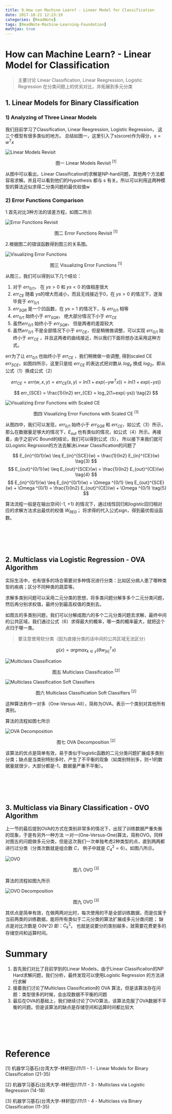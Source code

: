```yaml
---
title: 9.How can Machine Learn? - Linear Model for Classification
date: 2017-10-21 12:23:19
categories: [ReadNote]
tags: [ReadNote-Machine-Learning-Foundation]
mathjax: true
---
```



# How can Machine Learn? - Linear Model for Classification

>主要讨论 Linear Classification, Linear Reegression, Logistic Regression 在分类问题上的优劣对比，并拓展到多元分类

## 1. Linear Models for Binary Classification

### 1) Analyzing of Three Linear Models
我们目前学习了Classification, Linear Reegression, Logistic Regression， 这三个模型有很多类似的地方。
总结如图一，这里引入了s(score)作为得分，$s=w^Tx$

![Linear Models Revisit](https://raw.githubusercontent.com/JasonDean-1/MarkdownPhoto/0e01f9a531b829ec48a4f3e9970fc737f62f9b56/MachineLearning/Machine%20Learning%20Foundation%20--%20Hsuan-Tien%20Lin%20in%20NTU/chapter9-1%20Linear%20Models.png)
<center> 图一 Linear Models Revisit <sup>[1]</sup></center>

从图中可以看出，Linear Classification的求解是NP-hard问题，其他两个方法都容易求解。并且可以看到他们的Hypothesis 都与 s 有关。所以可以利用这两种模型的算法近似求得二分类问题的最优权值w




### 2) Error Functions Comparison

1.首先对比3种方法的误差方程，如图二所示

![Error Functions Revisit](https://raw.githubusercontent.com/JasonDean-1/MarkdownPhoto/f0bb56f85acd2e6c8500017ff01411c065136237/MachineLearning/Machine%20Learning%20Foundation%20--%20Hsuan-Tien%20Lin%20in%20NTU/chapter9-2%20Error%20Function%20Revisit.png)
<center> 图二 Error Functions Revisit <sup>[1]</sup></center>



2.根据图二的错误函数得到图三的关系图。

![Visualizing Error Functions](https://raw.githubusercontent.com/JasonDean-1/MarkdownPhoto/89a29e7078c423404f64048c7ebbef7c33c6f534/MachineLearning/Machine%20Learning%20Foundation%20--%20Hsuan-Tien%20Lin%20in%20NTU/chapter9-3%20Visualizing%20Error%20Functions.png)
<center> 图三 Visualizing Error Functions <sup>[1]</sup></center>

从图三，我们可以得到以下几个结论：
1. 对于 $err_{0/1}$， 在 $ys > 0$ 和 $ys < 0$ 的值相差很大
2. $err_{CE}$ 随着 ys的增大而减小，而且无线接近于0，在 $ys > 0$ 的情况下，逐渐毕竟于 $err_{0/1}$
3. $err_{SQR}$ 是一个凹函数，在 $ys = 1$ 的情况下，与 $err_{0/1}$ 相等
4. $err_{0/1}$  始终小于 $err_{SQR}$， 绝大部分情况下小于 $err_{CE}$
5. 虽然$err_{0/1}$  始终小于 $err_{SQR}$， 但是两者的差距较大
6. 虽然$err_{0/1}$  不是全部情况下小于 $err_{CE}$，但是稍微做调整，可以实现 $err_{0/1}$  始终小于 $err_{CE}$ ，并且这两者的曲线接近，所以我们下面将想办法采用这种方式。

err为了让 $err_{0/1}$  也始终小于 $err_{CE}$ ，我们稍微做一些调整, 得到scaled CE $err_{SCE}$，如图四所示，这里只是给  $err_{CE}$ 的表达式把对数从 $log_e$ 换成 $log_2$。即从公式（1）换成公式（2）

$$
err_{CE} = err(w,x,y) = err_{CE}(s,y) = ln(1+exp(-yw^Tx)) = ln(1+exp(-ys))
\tag{1}
$$

$$
err_{SCE} = \frac{1}{ln2} err_{CE} = log_2(1+exp(-ys))
\tag{2}
$$

![Visualizing Error Functions with Scaled CE](https://raw.githubusercontent.com/JasonDean-1/MarkdownPhoto/0277ba5bccfbf510f13974f587508dbebd21bea0/MachineLearning/Machine%20Learning%20Foundation%20--%20Hsuan-Tien%20Lin%20in%20NTU/chapter9-4%20Visualizing%20Error%20Functions-scaled%20ce.png)
<center> 图四 Visualizing Error Functions with Scaled CE <sup>[1]</sup></center>

从图四中，我们可以发现，$err_{0/1}$  始终小于 $err_{SQR}$ 和 $err_{CE}$，如公式（3）所示，那么在数据量足够大的情况下，$E_{out}$ 也有类似的情况，如公式（4）所示。再接着，由于之前VC Bound的结论，我们可以得到公式（5）， 所以接下来我们就可以Logistic Regrssion的方法去解决Linear Classification的问题了

$$
E_{in}^{0/1}(w) \leq E_{in}^{SCE}(w) = \frac{1}{ln2} E_{in}^{CE}(w)
\tag{3}
$$
$$
E_{out}^{0/1}(w) \leq E_{out}^{SCE}(w) = \frac{1}{ln2} E_{out}^{CE}(w)
\tag{4}
$$
$$
E_{in}^{0/1}(w) \leq E_{in}^{0/1}(w) + \Omega ^{0/1}  \leq E_{out}^{SCE}(w)  + \Omega ^{0/1} = \frac{1}{ln2} E_{out}^{CE}(w)  + \Omega ^{0/1}
\tag{5}
$$

算法流程一般是在输出空间{-1, +1} 的情况下，通过线性回归和logistic回归相对应的求解方法求出最优的权值 $W_{REG}$；
将求得的代入公式sign，得到最优假设函数。




<br><br>
----------------------------------
## 2. Multiclass via Logistic Regression - OVA Algorithm

实际生活中，也有很多的场合需要对多种情况进行分类：比如区分病人患了哪种类型的疾病；区分不同种类的蔬菜等。

求解多类别问题可以采用二元分类的思想，将多类问题分解多多个二元分类问题，然后再分别求权值，最终分到最高权值的类别去。

如图五的多类别问题，我们可以分解成图六的多个二元分类问题去求解，最终中间的公共区域，我们通过公式（6）求得最大的概率，哪一类的概率最大，就把这个点归于哪一类。
>要注意使用软分类（因为直接分类的话中间的公共区域无法区分）

$$
\DeclareMathOperator*{\argmax}{argmax}
\begin{equation}
g(x) = argmax_{k ∈ y} (\theta w^T_{[k]} x)
\end{equation}
\tag{6}
$$

![Multiclass Classification](https://raw.githubusercontent.com/JasonDean-1/MarkdownPhoto/bcdd07e44255ec22600bb992b5928f177522630e/MachineLearning/Machine%20Learning%20Foundation%20--%20Hsuan-Tien%20Lin%20in%20NTU/chapter9-5%20Multiclass%20Classification.png)
<center> 图五 Multiclass Classification <sup>[2]</sup></center>

![Multiclass Classification Soft Classifiers](https://raw.githubusercontent.com/JasonDean-1/MarkdownPhoto/3d035b4130569658df8474312c2d45e632fdfc79/MachineLearning/Machine%20Learning%20Foundation%20--%20Hsuan-Tien%20Lin%20in%20NTU/chapter9-6%20Multiclass%20Classification%20Soft%20Classifiers.png)
<center> 图六 Multiclass Classification Soft Classifiers <sup>[2]</sup></center>

这种算法称作一对多（One-Versus-All），简称为OVA，表示一个类别对其他所有类别。

算法的流程如图七所示

![OVA Decomposition](https://raw.githubusercontent.com/JasonDean-1/MarkdownPhoto/378a48ebf7a50d47599da2296c24c90e68ebd10c/MachineLearning/Machine%20Learning%20Foundation%20--%20Hsuan-Tien%20Lin%20in%20NTU/chapter9-7%20OVA%20Decomposition.png)
<center> 图七 OVA Decomposition <sup>[2]</sup></center>

该算法的优点是简单有效，易于类似于logistic函数的二元分类问题扩展成多类别分类；缺点是当类别特别多时，产生了不平衡的现象（如类别特别多，则+1的数据量就很少，大部分都是-1，数据量严重不平衡）。



<br><br>
----------------------------------
## 3. Multiclass via Binary Classification - OVO Algorithm
上一节的最后提到OVA的方式在类别非常多的情况下，出现了训练数据严重失衡的现象，于是有另外一种方法 一对一(One-Versus-One)算法，简称OVO。同样对图五的问题做多元分类，但是这次我们一次单独考虑2种类型的点，直到两两都进行过分类（分类次数就是组合数 $C$， 例子中就是 $C_4^2 = 6$）。如图八所示。

![OVO](https://raw.githubusercontent.com/JasonDean-1/MarkdownPhoto/15e07a2ab76b1bdb9f632949833e71c801f1371e/MachineLearning/Machine%20Learning%20Foundation%20--%20Hsuan-Tien%20Lin%20in%20NTU/chapter9-8%20OVO.png)
<center> 图八 OVO <sup>[3]</sup></center>


算法的流程如图九所示

![OVO Decomposition](https://raw.githubusercontent.com/JasonDean-1/MarkdownPhoto/0bd54f49a461dcdf1bf0b3f50c11ebdb6401472a/MachineLearning/Machine%20Learning%20Foundation%20--%20Hsuan-Tien%20Lin%20in%20NTU/chapter9-9%20OVO%20Decomposition.png)
<center> 图九 OVO <sup>[3]</sup></center>

其优点是简单有效，在做两两对比时，每次使用的不是全部训练数据，而是仅属于当前两类的训练数据，能将所有类似于二元分类的算法扩展成多元分类问题； 缺点是对比次数是 O(N^2) 即：$C_k^2$。 也就是说要分的类别越多，就需要花费更多的存储空间和运算时间。

# Summary
1. 首先我们对比了目前学到的Linear Models，由于Linear Classification的NP Hard求解问题，我们分析，最终发现可以使用Logistic Regression 的方法进行求解
2. 接着我们讨论了Multiclass Classification的 OVA 算法，但是该算法存在问题：类型很多的时候，会出现数据不平衡的问题
3. 最后在OVA的基础上，我们继续讨论了OVO算法，该算法克服了OVA数据不平衡的问题。但是该算法的缺点是存储空间和运算时间都比较大


<br><br>
----------------------------------

# Reference
[1] 机器学习基石(台湾大学-林轩田)\11\11 - 1 - Linear Models for Binary Classification (21-35)

[2] 机器学习基石(台湾大学-林轩田)\11\11 - 3 - Multiclass via Logistic Regression (14-18)

[3] 机器学习基石(台湾大学-林轩田)\11\11 - 4 - Multiclass via Binary Classification (11-35)

<br><br>
----------------------------------